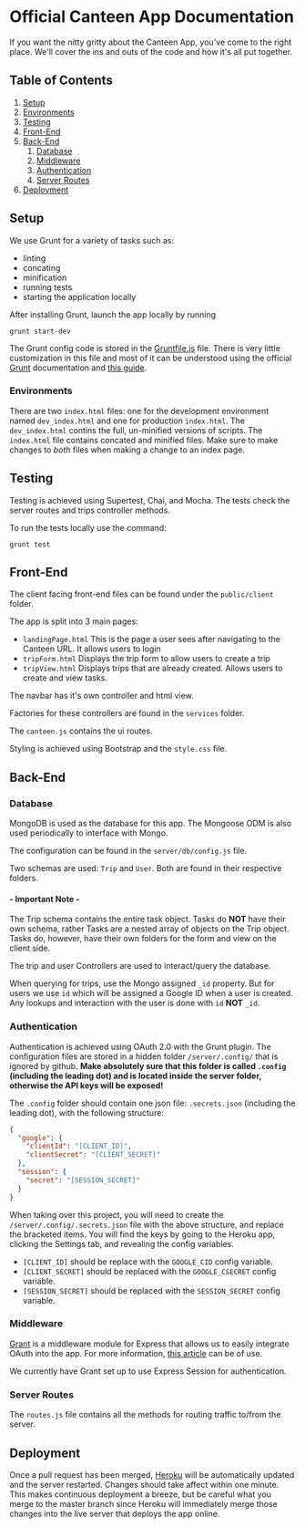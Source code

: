 # Official Canteen App Documentation

If you want the nitty gritty about the Canteen App, you've come to the right place. We'll cover the ins and outs of the code and how it's all put together.

## Table of Contents
1. [Setup](#setup)
  1. [Environments](#environments)
1. [Testing](#testing)
1. [Front-End](#front-end)
1. [Back-End](#back-end)
	1. [Database](#database)
	1. [Middleware](#middleware)
	1. [Authentication](#authentication)
	1. [Server Routes](#server-routes)
1. [Deployment](#deployment)


## Setup

We use Grunt for a variety of tasks such as:

* linting
* concating
* minification
* running tests
* starting the application locally

After installing Grunt, launch the app locally by running

```
grunt start-dev
```

The Grunt config code is stored in the [Gruntfile.js](Gruntfile.js) file. There is very little customization in this file and most of it can be understood using the official [Grunt](http://gruntjs.com) documentation and [this guide](https://scotch.io/tutorials/a-simple-guide-to-getting-started-with-grunt).


### Environments

There are two `index.html` files: one for the development environment named `dev_index.html` and one for production `index.html`. The `dev_index.html` contins the full, un-minified versions of scripts. The `index.html` file contains concated and minified files. Make sure to make changes to *both* files when making a change to an index page.

## Testing

Testing is achieved using Supertest, Chai, and Mocha. The tests check the server routes and trips controller methods.

To run the tests locally use the command:

```
grunt test
```


## Front-End

The client facing front-end files can be found under the `public/client` folder.

The app is split into 3 main pages:

- `landingPage.html`  This is the page a user sees after navigating to the Canteen URL. It allows users to login
- `tripForm.html`  Displays the trip form to allow users to create a trip
- `tripView.html`  Displays trips that are already created. Allows users to create and view tasks.

The navbar has it's own controller and html view.

Factories for these controllers are found in the `services` folder.

The `canteen.js` contains the ui routes.

Styling is achieved using Bootstrap and the `style.css` file.


## Back-End


### Database

MongoDB is used as the database for this app. The Mongoose ODM is also used periodically to interface with Mongo.

The configuration can be found in the `server/db/config.js` file.

Two schemas are used: `Trip` and `User`. Both are found in their respective folders.

#### - Important Note -
The Trip schema contains the entire task object. Tasks do **NOT** have their own schema, rather Tasks are a nested array of objects on the Trip object. Tasks do, however, have their own folders for the form and view on the client side.

The trip and user Controllers are used to interact/query the database.

When querying for trips, use the Mongo assigned `_id` property. But for users we use `id` which will be assigned a Google ID when a user is created. Any lookups and interaction with the user is done with `id` **NOT** `_id`.

### Authentication

Authentication is achieved using OAuth 2.0 with the Grunt plugin. The configuration files are stored in a hidden folder `/server/.config/` that is ignored by github. **Make absolutely sure that this folder is called `.config` (including the leading dot) and is located inside the server folder, otherwise the API keys will be exposed!**

The `.config` folder should contain one json file: `.secrets.json` (including the leading dot), with the following structure:

~~~json
{
  "google": {
    "clientId": "[CLIENT_ID]",
    "clientSecret": "[CLIENT_SECRET]"
  },
  "session": {
    "secret": "[SESSION_SECRET]"
  }
}
~~~

When taking over this project, you will need to create the `/server/.config/.secrets.json` file with the above structure, and replace the bracketed items. You will find the keys by going to the Heroku app, clicking the Settings tab, and revealing the config variables.  

- `[CLIENT_ID]` should be replace with the `GOOGLE_CID` config variable.
- `[CLIENT_SECRET]` should be replaced with the `GOOGLE_CSECRET` config variable.
- `[SESSION_SECRET]` should be replaced with the `SESSION_SECRET` config variable.

### Middleware

[Grant](https://github.com/simov/grant) is a middleware module for Express that allows us to easily integrate OAuth into the app. For more information, [this article](https://scotch.io/tutorials/implement-oauth-into-your-express-koa-or-hapi-applications-using-grant) can be of use.

We currently have Grant set up to use Express Session for authentication.

### Server Routes

The `routes.js` file contains all the methods for routing traffic to/from the server.

## Deployment

Once a pull request has been merged, [Heroku](http://canteenapp.herokuapp.com) will be automatically updated and the server restarted. Changes should take affect within one minute. This makes continuous deployment a breeze, but be careful what you merge to the master branch since Heroku will immediately merge those changes into the live server that deploys the app online.
